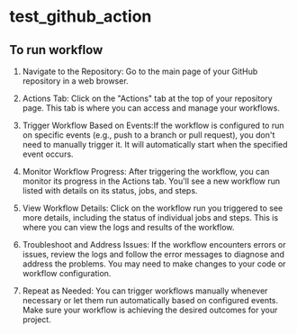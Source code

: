 # test_github_action

## To run workflow

1. Navigate to the Repository: Go to the main page of your GitHub repository in a web browser.

2. Actions Tab: Click on the "Actions" tab at the top of your repository page. This tab is where you can access and manage your workflows.

3. Trigger Workflow Based on Events:If the workflow is configured to run on specific events (e.g., push to a branch or pull request), you don't need to manually trigger it. It will automatically start when the specified event occurs.

4. Monitor Workflow Progress: After triggering the workflow, you can monitor its progress in the Actions tab. You'll see a new workflow run listed with details on its status, jobs, and steps.

5. View Workflow Details: Click on the workflow run you triggered to see more details, including the status of individual jobs and steps. This is where you can view the logs and results of the workflow.

6. Troubleshoot and Address Issues: If the workflow encounters errors or issues, review the logs and follow the error messages to diagnose and address the problems. You may need to make changes to your code or workflow configuration.

7. Repeat as Needed: You can trigger workflows manually whenever necessary or let them run automatically based on configured events. Make sure your workflow is achieving the desired outcomes for your project.



